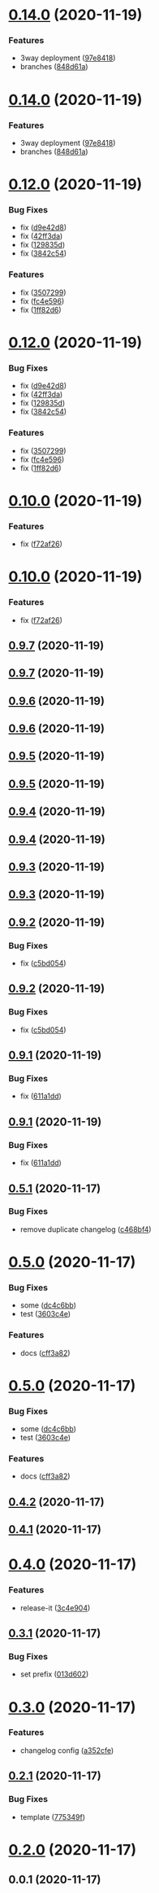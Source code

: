 # [0.14.0](https://github.com/hideokamoto/github-release-test/compare/v0.12.1...v0.14.0) (2020-11-19)


### Features

* 3way deployment ([97e8418](https://github.com/hideokamoto/github-release-test/commit/97e84186b8c0ff755a0eb32a7e2cab904115ec73))
* branches ([848d61a](https://github.com/hideokamoto/github-release-test/commit/848d61ad3f181e4131c423cbbb9b498ec108e579))

# [0.14.0](https://github.com/hideokamoto/github-release-test/compare/v0.13.0...v0.14.0) (2020-11-19)


### Features

* 3way deployment ([97e8418](https://github.com/hideokamoto/github-release-test/commit/97e84186b8c0ff755a0eb32a7e2cab904115ec73))
* branches ([848d61a](https://github.com/hideokamoto/github-release-test/commit/848d61ad3f181e4131c423cbbb9b498ec108e579))



# [0.12.0](https://github.com/hideokamoto/github-release-test/compare/v0.10.0...v0.12.0) (2020-11-19)


### Bug Fixes

* fix ([d9e42d8](https://github.com/hideokamoto/github-release-test/commit/d9e42d843463034e7f2758c8bd1e5ca2ea3e7213))
* fix ([42ff3da](https://github.com/hideokamoto/github-release-test/commit/42ff3da36eed520524d5ad3f719d50d424fc2303))
* fix ([129835d](https://github.com/hideokamoto/github-release-test/commit/129835d7275b7dfaad4694d38354046534d3307d))
* fix ([3842c54](https://github.com/hideokamoto/github-release-test/commit/3842c54c0009a88b8e39ed4b6880fbfd8856f1da))


### Features

* fix ([3507299](https://github.com/hideokamoto/github-release-test/commit/350729984286c968c9427d0e952764fb1e1f6fd9))
* fix ([fc4e596](https://github.com/hideokamoto/github-release-test/commit/fc4e596e574cbdadbe9b6393a69fd91cc4a0333a))
* fix ([1ff82d6](https://github.com/hideokamoto/github-release-test/commit/1ff82d6690bed1ebb8e93c8e6e0c1e7c209effa2))

# [0.12.0](https://github.com/hideokamoto/github-release-test/compare/v0.10.0...v0.12.0) (2020-11-19)


### Bug Fixes

* fix ([d9e42d8](https://github.com/hideokamoto/github-release-test/commit/d9e42d843463034e7f2758c8bd1e5ca2ea3e7213))
* fix ([42ff3da](https://github.com/hideokamoto/github-release-test/commit/42ff3da36eed520524d5ad3f719d50d424fc2303))
* fix ([129835d](https://github.com/hideokamoto/github-release-test/commit/129835d7275b7dfaad4694d38354046534d3307d))
* fix ([3842c54](https://github.com/hideokamoto/github-release-test/commit/3842c54c0009a88b8e39ed4b6880fbfd8856f1da))


### Features

* fix ([3507299](https://github.com/hideokamoto/github-release-test/commit/350729984286c968c9427d0e952764fb1e1f6fd9))
* fix ([fc4e596](https://github.com/hideokamoto/github-release-test/commit/fc4e596e574cbdadbe9b6393a69fd91cc4a0333a))
* fix ([1ff82d6](https://github.com/hideokamoto/github-release-test/commit/1ff82d6690bed1ebb8e93c8e6e0c1e7c209effa2))



# [0.10.0](https://github.com/hideokamoto/github-release-test/compare/v0.9.7...v0.10.0) (2020-11-19)


### Features

* fix ([f72af26](https://github.com/hideokamoto/github-release-test/commit/f72af26611ce0b679b7d0b4ca388262cb241d87b))

# [0.10.0](https://github.com/hideokamoto/github-release-test/compare/v0.9.7...v0.10.0) (2020-11-19)


### Features

* fix ([f72af26](https://github.com/hideokamoto/github-release-test/commit/f72af26611ce0b679b7d0b4ca388262cb241d87b))



## [0.9.7](https://github.com/hideokamoto/github-release-test/compare/v0.9.6...v0.9.7) (2020-11-19)

## [0.9.7](https://github.com/hideokamoto/github-release-test/compare/v0.9.6...v0.9.7) (2020-11-19)



## [0.9.6](https://github.com/hideokamoto/github-release-test/compare/v0.9.5...v0.9.6) (2020-11-19)

## [0.9.6](https://github.com/hideokamoto/github-release-test/compare/v0.9.5...v0.9.6) (2020-11-19)



## [0.9.5](https://github.com/hideokamoto/github-release-test/compare/v0.9.4...v0.9.5) (2020-11-19)

## [0.9.5](https://github.com/hideokamoto/github-release-test/compare/v0.9.4...v0.9.5) (2020-11-19)



## [0.9.4](https://github.com/hideokamoto/github-release-test/compare/v0.9.3...v0.9.4) (2020-11-19)

## [0.9.4](https://github.com/hideokamoto/github-release-test/compare/v0.9.3...v0.9.4) (2020-11-19)



## [0.9.3](https://github.com/hideokamoto/github-release-test/compare/v0.9.2...v0.9.3) (2020-11-19)

## [0.9.3](https://github.com/hideokamoto/github-release-test/compare/v0.9.2...v0.9.3) (2020-11-19)



## [0.9.2](https://github.com/hideokamoto/github-release-test/compare/v0.9.1...v0.9.2) (2020-11-19)


### Bug Fixes

* fix ([c5bd054](https://github.com/hideokamoto/github-release-test/commit/c5bd054da29fcabb61d77bcadeb74c51c1d0c43a))

## [0.9.2](https://github.com/hideokamoto/github-release-test/compare/v0.9.1...v0.9.2) (2020-11-19)


### Bug Fixes

* fix ([c5bd054](https://github.com/hideokamoto/github-release-test/commit/c5bd054da29fcabb61d77bcadeb74c51c1d0c43a))



## [0.9.1](https://github.com/hideokamoto/github-release-test/compare/v0.9.0...v0.9.1) (2020-11-19)


### Bug Fixes

* fix ([611a1dd](https://github.com/hideokamoto/github-release-test/commit/611a1dddacdb6c1a3bb7db721c5b7afa17a5d2bb))

## [0.9.1](https://github.com/hideokamoto/github-release-test/compare/v0.9.0...v0.9.1) (2020-11-19)


### Bug Fixes

* fix ([611a1dd](https://github.com/hideokamoto/github-release-test/commit/611a1dddacdb6c1a3bb7db721c5b7afa17a5d2bb))



## [0.5.1](https://github.com/hideokamoto/github-release-test/compare/v0.5.0...v0.5.1) (2020-11-17)


### Bug Fixes

* remove duplicate changelog ([c468bf4](https://github.com/hideokamoto/github-release-test/commit/c468bf4f705c47efb8144fe36cacc0714dcef619))

# [0.5.0](https://github.com/hideokamoto/github-release-test/compare/v0.4.2...v0.5.0) (2020-11-17)


### Bug Fixes

* some ([dc4c6bb](https://github.com/hideokamoto/github-release-test/commit/dc4c6bb83ebebe543a5b84721eabc1eab76c3a7e))
* test ([3603c4e](https://github.com/hideokamoto/github-release-test/commit/3603c4ea8db9ca9fd6e13cba83788229d5bc14a8))


### Features

* docs ([cff3a82](https://github.com/hideokamoto/github-release-test/commit/cff3a828f6eed24eaafd703eaa7c3b31f9d1e8c3))

# [0.5.0](https://github.com/hideokamoto/github-release-test/compare/v0.4.2...v0.5.0) (2020-11-17)


### Bug Fixes

* some ([dc4c6bb](https://github.com/hideokamoto/github-release-test/commit/dc4c6bb83ebebe543a5b84721eabc1eab76c3a7e))
* test ([3603c4e](https://github.com/hideokamoto/github-release-test/commit/3603c4ea8db9ca9fd6e13cba83788229d5bc14a8))


### Features

* docs ([cff3a82](https://github.com/hideokamoto/github-release-test/commit/cff3a828f6eed24eaafd703eaa7c3b31f9d1e8c3))



## [0.4.2](https://github.com/hideokamoto/github-release-test/compare/v0.4.1...v0.4.2) (2020-11-17)



## [0.4.1](https://github.com/hideokamoto/github-release-test/compare/v0.4.0...v0.4.1) (2020-11-17)



# [0.4.0](https://github.com/hideokamoto/github-release-test/compare/v0.3.1...v0.4.0) (2020-11-17)


### Features

* release-it ([3c4e904](https://github.com/hideokamoto/github-release-test/commit/3c4e90431dace6ec2a4c5a1f5b2ae1f53ea6b977))



## [0.3.1](https://github.com/hideokamoto/github-release-test/compare/0.3.0...v0.3.1) (2020-11-17)


### Bug Fixes

* set prefix ([013d602](https://github.com/hideokamoto/github-release-test/commit/013d60244580aeac88b8aa20ec8863f47fbe68c6))



# [0.3.0](https://github.com/hideokamoto/github-release-test/compare/v0.2.1...0.3.0) (2020-11-17)


### Features

* changelog config ([a352cfe](https://github.com/hideokamoto/github-release-test/commit/a352cfec3f83464d028af3c94fdb232e72a4644f))



## [0.2.1](https://github.com/hideokamoto/github-release-test/compare/v0.2.0...v0.2.1) (2020-11-17)


### Bug Fixes

* template ([775349f](https://github.com/hideokamoto/github-release-test/commit/775349fb45cdbd9b879b942df9ca005ac808a631))



# [0.2.0](https://github.com/hideokamoto/github-release-test/compare/v0.0.1...v0.2.0) (2020-11-17)



## 0.0.1 (2020-11-17)



